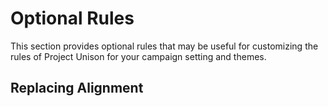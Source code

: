 # Optional Rules

This section provides optional rules that may be useful for customizing the rules of Project Unison for your campaign setting and themes.

## Replacing Alignment